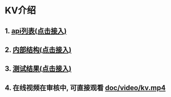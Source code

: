 # KV介绍

## 1. [api列表(点击接入)](api.md)
## 2. [内部结构(点击接入)](structure.md) 
## 3. [测试结果(点击接入)](test.md)
## 4. 在线视频在审核中, 可直接观看 [doc/video/kv.mp4](video/kv.mp4)